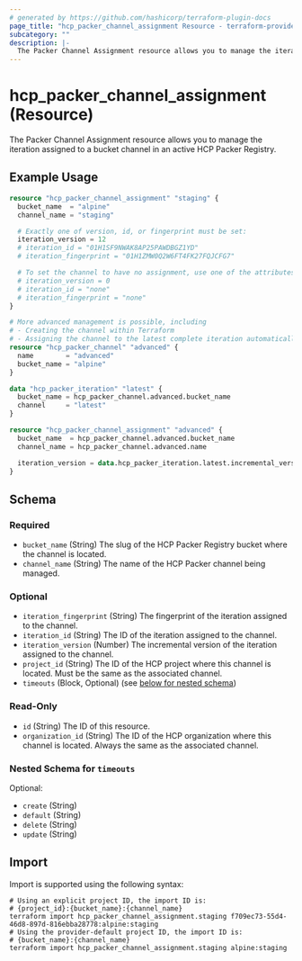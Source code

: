 ```yaml
---
# generated by https://github.com/hashicorp/terraform-plugin-docs
page_title: "hcp_packer_channel_assignment Resource - terraform-provider-hcp"
subcategory: ""
description: |-
  The Packer Channel Assignment resource allows you to manage the iteration assigned to a bucket channel in an active HCP Packer Registry.
---
```


# hcp_packer_channel_assignment (Resource)

The Packer Channel Assignment resource allows you to manage the iteration assigned to a bucket channel in an active HCP Packer Registry.

## Example Usage

```terraform
resource "hcp_packer_channel_assignment" "staging" {
  bucket_name  = "alpine"
  channel_name = "staging"

  # Exactly one of version, id, or fingerprint must be set:
  iteration_version = 12
  # iteration_id = "01H1SF9NWAK8AP25PAWDBGZ1YD"
  # iteration_fingerprint = "01H1ZMW0Q2W6FT4FK27FQJCFG7"

  # To set the channel to have no assignment, use one of the attributes with their zero value:
  # iteration_version = 0
  # iteration_id = "none"
  # iteration_fingerprint = "none"
}

# More advanced management is possible, including
# - Creating the channel within Terraform
# - Assigning the channel to the latest complete iteration automatically
resource "hcp_packer_channel" "advanced" {
  name        = "advanced"
  bucket_name = "alpine"
}

data "hcp_packer_iteration" "latest" {
  bucket_name = hcp_packer_channel.advanced.bucket_name
  channel     = "latest"
}

resource "hcp_packer_channel_assignment" "advanced" {
  bucket_name  = hcp_packer_channel.advanced.bucket_name
  channel_name = hcp_packer_channel.advanced.name

  iteration_version = data.hcp_packer_iteration.latest.incremental_version
}
```

<!-- schema generated by tfplugindocs -->
## Schema

### Required

- `bucket_name` (String) The slug of the HCP Packer Registry bucket where the channel is located.
- `channel_name` (String) The name of the HCP Packer channel being managed.

### Optional

- `iteration_fingerprint` (String) The fingerprint of the iteration assigned to the channel.
- `iteration_id` (String) The ID of the iteration assigned to the channel.
- `iteration_version` (Number) The incremental version of the iteration assigned to the channel.
- `project_id` (String) The ID of the HCP project where this channel is located. Must be the same as the associated channel.
- `timeouts` (Block, Optional) (see [below for nested schema](#nestedblock--timeouts))

### Read-Only

- `id` (String) The ID of this resource.
- `organization_id` (String) The ID of the HCP organization where this channel is located. Always the same as the associated channel.

<a id="nestedblock--timeouts"></a>
### Nested Schema for `timeouts`

Optional:

- `create` (String)
- `default` (String)
- `delete` (String)
- `update` (String)

## Import

Import is supported using the following syntax:

```shell
# Using an explicit project ID, the import ID is:
# {project_id}:{bucket_name}:{channel_name}
terraform import hcp_packer_channel_assignment.staging f709ec73-55d4-46d8-897d-816ebba28778:alpine:staging
# Using the provider-default project ID, the import ID is:
# {bucket_name}:{channel_name}
terraform import hcp_packer_channel_assignment.staging alpine:staging
```
